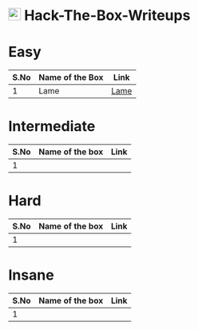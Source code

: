 # <img src="https://avatars.githubusercontent.com/u/67481186?v=4" width="25"> Hack-The-Box-Writeups


# Easy
|S.No| Name of the Box    | Link    |
|----|--------------------|---------|
|1   |Lame                |[Lame](https://github.com/h4md153v63n/CTFs/blob/main/01_HTB/Lame.md)|


# Intermediate
|S.No| Name of the box  | Link |
|----|------------------|------|
|1   |                  |      |


# Hard
|S.No| Name of the box  | Link |
|----|------------------|------|
|1   |                  |      |



# Insane
|S.No| Name of the box  | Link |
|----|------------------|------|
|1   |                  |      |

